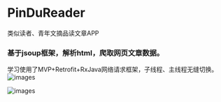 # PinDuReader
类似读者、青年文摘品读文章APP
### 基于jsoup框架，解析html，爬取网页文章数据。  
学习使用了MVP+Retrofit+RxJava网络请求框架，子线程、主线程无缝切换。
![images](http://upload-images.jianshu.io/upload_images/3794407-af782488796c2dae.png?imageMogr2/auto-orient/strip%7CimageView2/2/w/1240)
  
  ![images](http://upload-images.jianshu.io/upload_images/3794407-52c5a692c309f6fd.png?imageMogr2/auto-orient/strip%7CimageView2/2/w/1240)
